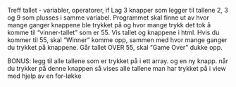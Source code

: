 Treff tallet - variabler, operatorer, if
Lag 3 knapper som legger til tallene 2, 3 og 9 som plusses i samme variabel. Programmet skal finne ut av hvor mange ganger knappene ble trykket på og hvor mange trykk det tok å komme til “vinner-tallet” som er 55. 
Vis tallet og knappene i html. 
Hvis du kommer til 55, skal “Winner” komme opp, sammen med hvor mange ganger du trykket på knappene. 
Går tallet OVER 55, skal “Game Over” dukke opp.

BONUS: legg til alle tallene som er trykket på i ett array. og en ny knapp. når du trykker på denne knappen så vises alle tallene man har trykket på i view med hjelp av en for-løkke
